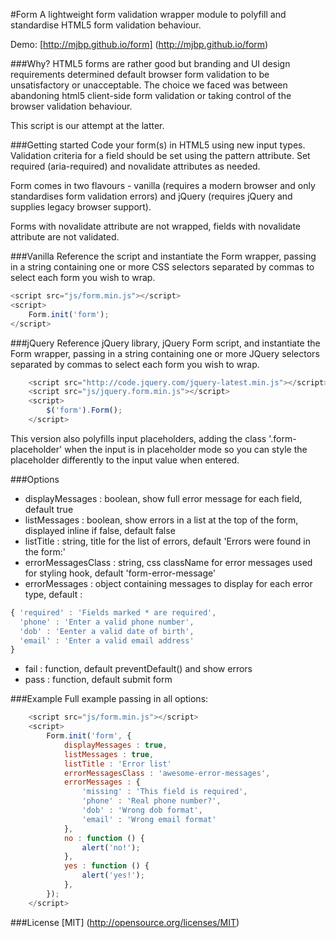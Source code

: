 #Form
A lightweight form validation wrapper module to polyfill and standardise HTML5 form validation behaviour. 

Demo: [http://mjbp.github.io/form] (http://mjbp.github.io/form)

###Why?
HTML5 forms are rather good but branding and UI design requirements determined default browser form validation to be unsatisfactory or unacceptable. The choice we faced was between abandoning html5 client-side form validation or taking control of the browser validation behaviour. 

This script is our attempt at the latter.

###Getting started
Code your form(s) in HTML5 using new input types. Validation criteria for a field should be set using the pattern attribute. Set required (aria-required) and novalidate attributes as needed.

Form comes in two flavours - vanilla (requires a modern browser and only standardises form validation errors) and jQuery (requires jQuery and supplies legacy browser support).

Forms with novalidate attribute are not wrapped, fields with novalidate attribute are not validated.

###Vanilla
Reference the script and instantiate the Form wrapper, passing in a string containing one or more CSS selectors separated by commas to select each form you wish to wrap.
```javascript
<script src="js/form.min.js"></script>
<script>
    Form.init('form');
</script>
```

###jQuery
Reference jQuery library, jQuery Form script, and instantiate the Form wrapper, passing in a string containing one or more JQuery selectors separated by commas to select each form you wish to wrap.

```javascript
    <script src="http://code.jquery.com/jquery-latest.min.js"></script>
    <script src="js/jquery.form.min.js"></script>
    <script>
        $('form').Form();
    </script>
```

This version also polyfills input placeholders, adding the class '.form-placeholder' when the input is in placeholder mode so you can style the placeholder differently to the input value when entered.

###Options
* displayMessages : boolean, show full error message for each field, default true 
* listMessages : boolean, show errors in a list at the top of the form, displayed inline if false, default false
* listTitle : string, title for the list of errors, default 'Errors were found in the form:'
* errorMessagesClass : string, css className for error messages used for styling hook, default 'form-error-message'
* errorMessages : object containing messages to display for each error type, default :
```javascript
{ 'required' : 'Fields marked * are required',
  'phone' : 'Enter a valid phone number',
  'dob' : 'Eenter a valid date of birth',
  'email' : 'Enter a valid email address'
}
```
* fail : function, default preventDefault() and show errors
* pass : function, default submit form

###Example
Full example passing in all options:
```javascript
    <script src="js/form.min.js"></script>
    <script>
        Form.init('form', {
            displayMessages : true,
            listMessages : true,
            listTitle : 'Error list'
            errorMessagesClass : 'awesome-error-messages',
            errorMessages : {
                'missing' : 'This field is required',
                'phone' : 'Real phone number?',
                'dob' : 'Wrong dob format',
                'email' : 'Wrong email format'
            },
            no : function () {
                alert('no!');
            },
            yes : function () {
                alert('yes!');
            },
        });
    </script>
```

###License
[MIT] (http://opensource.org/licenses/MIT)



